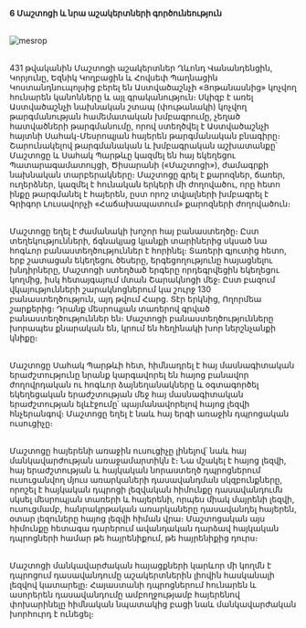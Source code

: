 **6 Մաշտոցի և նրա աշակերտների գործունեություն**

\
![mesrop](https://avatars.dzeninfra.ru/get-zen_doc/3979494/pub_6203c9a5adc82d4aea7f6b8d_6203d160f2f0a772eece7c24/scale_1200)

\
431 թվականին Մաշտոցի աշակերտներ Ղևոնդ Վանանդենցին, Կորյունը, Եզնիկ Կողբացին և Հովսեփ Պաղնացին Կոստանդնուպոլսից բերել են Աստվածաշնչի «Յոթանասնից» կոչվող հունարեն կանոնները և այլ գրականություն։ Սկիզբ է առել Աստվածաշնչի նախնական շտապ (փութանակի) կոչվող թարգմանության համեմատական խմբագրումը, չեղած հատվածների թարգմանումը, որով ստեղծվել է Աստվածաշնչի հայտնի Սահակ-Մեսրոպյան հայերեն թարգմանական բնագիրը։ Շարունակելով թարգմանական և խմբագրական աշխատանքը՝ Մաշտոցը և Սահակ Պարթևը կազմել են հայ եկեղեցու Պատարագամատույցի, Ծիսարանի («Մաշտոցի»), ժամագրքի նախնական տարբերակները։ Մաշտոցը գրել է քարոզներ, ճառեր, ուղերձներ, կազմել է հունական երկերի մի ժողովածու, որը հետո ինքը թարգմանել է հայերեն, ըստ որոշ տվյալների խմբագրել է Գրիգոր Լուսավորչի «Հաճախապատում» քարոզների ժողովածուն։

\
Մաշտոցը եղել է ժամանակի խոշոր հայ բանաստեղծը։ Ըստ տեղեկությունների, ճգնակյաց կյանքի տարիներից սկսած նա հոգևոր բանաստեղծություններ է հորինել։ Տառերի գյուտից հետո, երբ շատացան եկեղեցու ծեսերը, երգեցողությունը հայացնելու խնդիրները, Մաշտոցի ստեղծած երգերը որդեգրվեցին եկեղեցու կողմից, իսկ հետայգայում մտան Շարակնոցի մեջ։ Ըստ բազում վկայությունների շարակնոցներում կա շուրջ 130 բանաստեղծություն, այդ թվում Հարց. Տէր երկնից, Ողորմեա շարքերից։ Դրանք մեսրոպյան տառերով գրված բանաստեղծություններ են։ Մաշտոցի բանաստեղծությունները խորապես քնարական են, կրում են հեղինակի խոր ներշնչանքի կնիքը։

\
Մաշտոցը Սահակ Պարթևի հետ, հիմնադրել է հայ մասնագիտական երաժշտությունը նրանք կարգավորել են հայոց բանավոր ժողովրդական ու հոգևոր ձայնեղանակները և օգտագործել եկեղեցական երաժշտության մեջ հայ մասնագիտական երաժշտության ելևէջումը՝ պայմանավորելով հայոց լեզվի հնչերանգով։ Մաշտոցը եղել է նաև հայ երգի առաջին դպրոցական ուսուցիչը։

\
Մաշտոցը հայերենի առաջին ուսուցիչը լինելով՝ նաև հայ մանկավարժության առաջամարտիկն է։ Նա մշակել է հայոց լեզվի, հայ երաժշտության և հայկական նորաստեղծ դպրոցներում ուսուցանվող մյուս առարկաների դասավանդման սկզբունքները, որոշել է հայկական դպրոցի լեզվական հիմունքը դասավանդումն սկսել մեսրոպյան տառերի և հայերենի, որպես միակ մայրենի լեզվի, ուսուցմամբ, հանրակրթական առարկաները դասավանդել հայերեն, օտար լեզուները հայոց լեզվի հիման վրա։ Մաշտոցական այս հիմունքը հետագա դարերում ավանդական դարձավ հայկական դպրոցների համար թե հայրենիքում, թե հայրենիքից դուրս։

\
Մաշտոցի մանկավարժական հայացքների կարևոր մի կողմն է դպրոցում դասավանդումը աշակերտներին լիովին հասկանալի լեզվով կատարելը։ Հայաստանի դպրոցներում հունարեն և ասորերեն դասավանդումը ամբողջությամբ հայերենով փոխարինելը հիմնական նպատակից բացի նաև մանկավարժական խորհուրդ է ունեցել։
